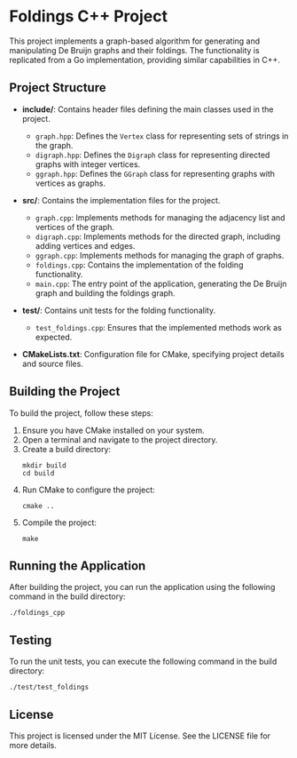 # Foldings C++ Project

This project implements a graph-based algorithm for generating and manipulating De Bruijn graphs and their foldings. The functionality is replicated from a Go implementation, providing similar capabilities in C++.

## Project Structure

- **include/**: Contains header files defining the main classes used in the project.
  - `graph.hpp`: Defines the `Vertex` class for representing sets of strings in the graph.
  - `digraph.hpp`: Defines the `Digraph` class for representing directed graphs with integer vertices.
  - `ggraph.hpp`: Defines the `GGraph` class for representing graphs with vertices as graphs.

- **src/**: Contains the implementation files for the project.
  - `graph.cpp`: Implements methods for managing the adjacency list and vertices of the graph.
  - `digraph.cpp`: Implements methods for the directed graph, including adding vertices and edges.
  - `ggraph.cpp`: Implements methods for managing the graph of graphs.
  - `foldings.cpp`: Contains the implementation of the folding functionality.
  - `main.cpp`: The entry point of the application, generating the De Bruijn graph and building the foldings graph.

- **test/**: Contains unit tests for the folding functionality.
  - `test_foldings.cpp`: Ensures that the implemented methods work as expected.

- **CMakeLists.txt**: Configuration file for CMake, specifying project details and source files.

## Building the Project

To build the project, follow these steps:

1. Ensure you have CMake installed on your system.
2. Open a terminal and navigate to the project directory.
3. Create a build directory:
   ```
   mkdir build
   cd build
   ```
4. Run CMake to configure the project:
   ```
   cmake ..
   ```
5. Compile the project:
   ```
   make
   ```

## Running the Application

After building the project, you can run the application using the following command in the build directory:
```
./foldings_cpp
```

## Testing

To run the unit tests, you can execute the following command in the build directory:
```
./test/test_foldings
```

## License

This project is licensed under the MIT License. See the LICENSE file for more details.